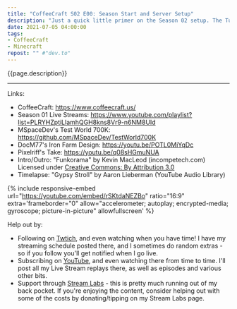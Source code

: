 ```yaml
---
title: "CoffeeCraft S02 E00: Season Start and Server Setup"
description: "Just a quick little primer on the Season 02 setup. The Tuesday prior to uploading this we kicked off Season 02 and I wanted a condensed reference available."
date: 2021-07-05 04:00:00
tags:
- CoffeeCraft
- Minecraft
repost: "" #"dev.to"
---
```


{{page.description}}

---

Links:
* CoffeeCraft: <https://www.coffeecraft.us/>
* Season 01 Live Streams: <https://www.youtube.com/playlist?list=PLRYHZptiLlamhQGH8kns8Vr9-n6NM8UId>
* MSpaceDev's Test World 700K: <https://github.com/MSpaceDev/TestWorld700K>
* DocM77's Iron Farm Design: <https://youtu.be/POTL0MiYqDc>
* Pixelriff's Take: <https://youtu.be/q08sHGmuNUA>
* Intro/Outro: "Funkorama" by Kevin MacLeod (incompetech.com) Licensed under [Creative Commons: By Attribution 3.0](http://creativecommons.org/licenses/by/3.0/)
* Timelapse: "Gypsy Stroll" by Aaron Lieberman (YouTube Audio Library)
<!--more-->

{% include responsive-embed url="https://youtube.com/embed/rSKtdaNEZBo" ratio="16:9" extra='frameborder="0" allow="accelerometer; autoplay; encrypted-media; gyroscope; picture-in-picture" allowfullscreen' %}

Help out by:
 * Following on [Twtich](https://twitch.tv/AnonJr_Live), and even watching when you have time! I have my streaming schedule posted there, and I sometimes do random extras - so if you follow you'll get notified when I go live.
 * Subscribing on [YouTube](http://www.youtube.com/channel/UCXafqhKHbkSUIrq0LAuu0tw), and even watching there from time to time. I'll post all my Live Stream replays there, as well as episodes and various other bits.
 * Support through [Stream Labs](https://streamlabs.com/anonjr_live) - this is pretty much running out of my back pocket. If you're enjoying the content, consider helping out with some of the costs by donating/tipping on my Stream Labs page.